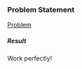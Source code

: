 <h3>Problem Statement</h3>

<a href="https://www.codingame.com/ide/663716d21708c4702c3ad86bfd0d2f0fa9cac2">Problem</a>

<h5>Result</h5>

Work perfectly!